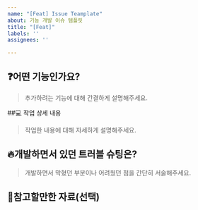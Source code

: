 ```yaml
---
name: "[Feat] Issue Teamplate"
about: 기능 개발 이슈 템플릿
title: "[Feat]"
labels: ''
assignees: ''

---
```


## ❓어떤 기능인가요?

> 추가하려는 기능에 대해 간결하게 설명해주세요.

##💻 작업 상세 내용

> 작업한 내용에 대해 자세하게 설명해주세요.

## 🔥개발하면서 있던 트러블 슈팅은?

> 개발하면서 막혔던 부분이나 어려웠던 점을 간단히 서술해주세요.

## 📜참고할만한 자료(선택)
